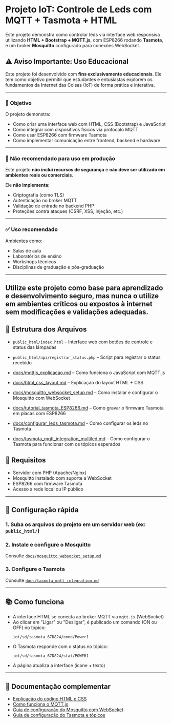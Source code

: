 # Projeto IoT: Controle de Leds com MQTT + Tasmota + HTML

Este projeto demonstra como controlar leds via interface web responsiva utilizando **HTML + Bootstrap + MQTT.js**, com ESP8266 rodando **Tasmota**, e um broker **Mosquitto** configurado para conexões WebSocket.

## ⚠️ Aviso Importante: Uso Educacional

Este projeto foi desenvolvido com **fins exclusivamente educacionais**. Ele tem como objetivo permitir que estudantes e entusiastas explorem os fundamentos da Internet das Coisas (IoT) de forma prática e interativa.

---

### 🎯 Objetivo

O projeto demonstra:

- Como criar uma interface web com HTML, CSS (Bootstrap) e JavaScript
- Como integrar com dispositivos físicos via protocolo MQTT
- Como usar ESP8266 com firmware Tasmota
- Como implementar comunicação entre frontend, backend e hardware

---

### 🚫 Não recomendado para uso em produção

Este projeto **não inclui recursos de segurança** e **não deve ser utilizado em ambientes reais ou comerciais**.

Ele **não implementa**:

- Criptografia (como TLS)
- Autenticação no broker MQTT
- Validação de entrada no backend PHP
- Proteções contra ataques (CSRF, XSS, injeção, etc.)

---

### ✅ Uso recomendado

Ambientes como:

- Salas de aula
- Laboratórios de ensino
- Workshops técnicos
- Disciplinas de graduação e pós-graduação

---

Utilize este projeto como base para aprendizado e desenvolvimento seguro, mas **nunca o utilize em ambientes críticos ou expostos à internet sem modificações e validações adequadas**.
---

## 📁 Estrutura dos Arquivos

- `public_html/index.html` – Interface web com botões de controle e status das lâmpadas
- `public_html/api/registrar_status.php` – Script para registrar o status recebido

- [docs/mqttjs_explicacao.md](docs/mqttjs_explicacao.md) – Como funciona o JavaScript com MQTT.js
- [docs/html_css_layout.md](docs/html_css_layout.md) – Explicação do layout HTML + CSS
- [docs/mosquitto_websocket_setup.md](docs/mosquitto_websocket_setup.md)  – Como instalar e configurar o Mosquitto com WebSocket
- [docs/tutorial_tasmota_ESP8266.md](docs/tutorial_tasmota_ESP8266.md) – Como gravar o firmware Tasmota em placas com ESP8266
- [docs/configurar_leds_tasmota.md](docs/configurar_leds_tasmota.md) - Como configurar os leds no Tasmota
- [docs/tasmota_mqtt_integration_multiled.md](docs/tasmota_mqtt_integration_multiled.md) – Como configurar o Tasmota para funcionar com os tópicos esperados


## 🚀 Requisitos

- Servidor com PHP (Apache/Nginx)
- Mosquitto instalado com suporte a WebSocket
- ESP8266 com firmware Tasmota
- Acesso à rede local ou IP público

---

## 🔧 Configuração rápida

### 1. Suba os arquivos do projeto em um servidor web (ex: `public_html/`)
### 2. Instale e configure o Mosquitto
Consulte [`docs/mosquitto_websocket_setup.md`](docs/mosquitto_websocket_setup.md)

### 3. Configure o Tasmota
Consulte [`docs/tasmota_mqtt_integration.md`](docs/tasmota_mqtt_integration.md)

---

## 📚 Como funciona

- A interface HTML se conecta ao broker MQTT via `mqtt.js` (WebSocket)
- Ao clicar em "Ligar" ou "Desligar", é publicado um comando (ON ou OFF) no tópico:
  ```
  iot/sd/tasmota_67D824/cmnd/Power1
  ```
- O Tasmota responde com o status no tópico:
  ```
  iot/sd/tasmota_67D824/stat/POWER1
  ```
- A página atualiza a interface (ícone + texto)

---

## 📂 Documentação complementar

- [Explicação do código HTML e CSS](docs/html_css_layout.md)
- [Como funciona o MQTT.js](docs/mqttjs_explicacao.md)
- [Guia de configuração do Mosquitto com WebSocket](docs/mosquitto_websocket_setup.md)
- [Guia de configuração do Tasmota e tópicos](docs/tasmota_mqtt_integration.md)
